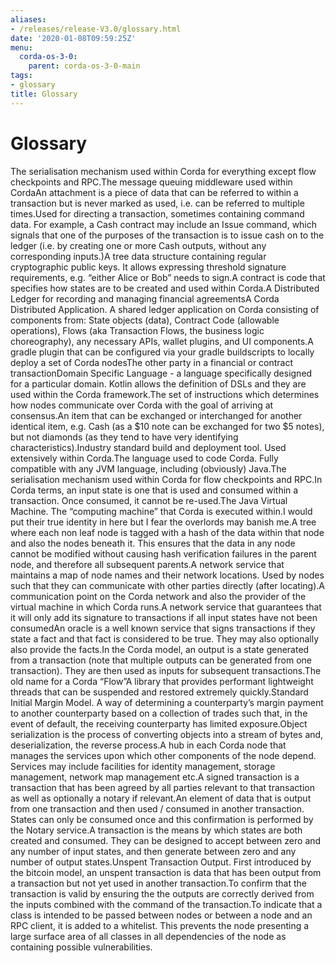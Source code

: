 ```yaml
---
aliases:
- /releases/release-V3.0/glossary.html
date: '2020-01-08T09:59:25Z'
menu:
  corda-os-3-0:
    parent: corda-os-3-0-main
tags:
- glossary
title: Glossary
---
```



# Glossary

The serialisation mechanism used within Corda for everything except flow checkpoints and RPC.The message queuing middleware used within CordaAn attachment is a piece of data that can be referred to within a transaction but is never marked as used, i.e. can be referred to multiple times.Used for directing a transaction, sometimes containing command data. For example, a Cash contract may include an Issue command, which signals that one of the purposes of the transaction is to issue cash on to the ledger (i.e. by creating one or more Cash outputs, without any corresponding inputs.)A tree data structure containing regular cryptographic public keys. It allows expressing threshold signature requirements, e.g. “either Alice or Bob” needs to sign.A contract is code that specifies how states are to be created and used within Corda.A Distributed Ledger for recording and managing financial agreementsA Corda Distributed Application. A shared ledger application on Corda consisting of components from: State objects (data), Contract Code (allowable operations),  Flows (aka Transaction Flows, the business logic choreography), any necessary APIs, wallet plugins, and UI components.A gradle plugin that can be configured via your gradle buildscripts to locally deploy a set of Corda nodesThe other party in a financial or contract transactionDomain Specific Language - a language specifically designed for a particular domain. Kotlin allows the definition of DSLs and they are used within the Corda framework.The set of instructions which determines how nodes communicate over Corda with the goal of arriving at consensus.An item that can be exchanged or interchanged for another identical item, e.g. Cash (as a $10 note can be exchanged for two $5 notes), but not diamonds (as they tend to have very identifying characteristics).Industry standard build and deployment tool. Used extensively within Corda.The language used to code Corda. Fully compatible with any JVM language, including (obviously) Java.The serialisation mechanism used within Corda for flow checkpoints and RPC.In Corda terms, an input state is one that is used and consumed within a transaction. Once consumed, it cannot be re-used.The Java Virtual Machine. The “computing machine” that Corda is executed within.I would put their true identity in here but I fear the overlords may banish me.A tree where each non leaf node is tagged with a hash of the data within that node and also the nodes beneath it. This ensures that the data in any node cannot be modified without causing hash verification failures in the parent node, and therefore all subsequent parents.A network service that maintains a map of node names and their network locations. Used by nodes such that they can communicate with other parties directly (after locating).A communication point on the Corda network and also the provider of the virtual machine in which Corda runs.A network service that guarantees that it will only add its signature to transactions if all input states have not been consumedAn oracle is a well known service that signs transactions if they state a fact and that fact is considered to be true. They may also optionally also provide the facts.In the Corda model, an output is a state generated from a transaction (note that multiple outputs can be generated from one transaction). They are then used as inputs for subsequent transactions.The old name for a Corda “Flow”A library that provides performant lightweight threads that can be suspended and restored extremely quickly.Standard Initial Margin Model. A way of determining a counterparty’s margin payment to another counterparty based on a collection of trades such that, in the event of default, the receiving counterparty has limited exposure.Object serialization is the process of converting objects into a stream of bytes and, deserialization, the reverse process.A hub in each Corda node that manages the services upon which other components of the node depend. Services may include facilities for identity management, storage management, network map management etc.A signed transaction is a transaction that has been agreed by all parties relevant to that transaction as well as optionally a notary if relevant.An element of data that is output from one transaction and then used / consumed in another transaction. States can only be consumed once and this confirmation is performed by the Notary service.A transaction is the means by which states are both created and consumed. They can be designed to accept between zero and any number of input states, and then generate between zero and any number of output states.Unspent Transaction Output. First introduced by the bitcoin model, an unspent transaction is data that has been output from a transaction but not yet used in another transaction.To confirm that the transaction is valid by ensuring the the outputs are correctly derived from the inputs combined with the command of the transaction.To indicate that a class is intended to be passed between nodes or between a node and an RPC client, it is added to a whitelist.  This prevents the node presenting a large surface area of all classes in all dependencies of the node as containing possible vulnerabilities.
